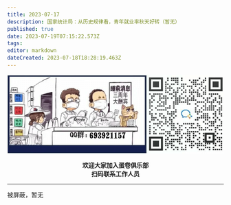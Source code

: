 ```yaml
---
title: 2023-07-17
description: 国家统计局：从历史规律看，青年就业率秋天好转（暂无）
published: true
date: 2023-07-19T07:15:22.573Z
tags: 
editor: markdown
dateCreated: 2023-07-18T18:28:19.463Z
---
```


<center style="font-weight:bold;">
  <img src="/assets/join.png" alt="加入蛋卷俱乐部"><br/>
  <p>欢迎大家加入蛋卷俱乐部<br/>扫码联系工作人员</p>
</center>

---

被屏蔽，暂无
